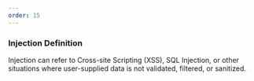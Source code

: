 ```yaml
---
order: 15
---
```


<h3>
  Injection
  <span class="util-visually-hidden">
    Definition
  </span>
</h3>

Injection can refer to Cross-site Scripting (XSS), SQL Injection, or other situations where user-supplied data is not validated, filtered, or sanitized.
